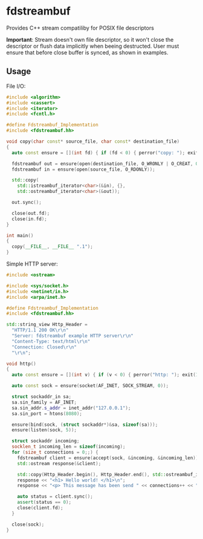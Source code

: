 # fdstreambuf

Provides C++ stream compatiliby for POSIX file descriptors

__Important__: Stream doesn't own file descriptor, so it won't close the descriptor or flush data implicitly when beeing destructed. User must ensure that before close buffer is synced, as shown in examples.

## Usage

File I/O:

```cpp
#include <algorithm>
#include <cassert>
#include <iterator>
#include <fcntl.h>

#define Fdstreambuf_Implementation
#include <fdstreambuf.hh>

void copy(char const* source_file, char const* destination_file)
{
  auto const ensure = [](int fd) { if (fd < 0) { perror("copy: "); exit(1); } return fd; };

  fdstreambuf out = ensure(open(destination_file, O_WRONLY | O_CREAT, 0644));
  fdstreambuf in = ensure(open(source_file, O_RDONLY));

  std::copy(
    std::istreambuf_iterator<char>(&in), {},
    std::ostreambuf_iterator<char>(&out));

  out.sync();

  close(out.fd);
  close(in.fd);
}

int main()
{
  copy(__FILE__, __FILE__ ".1");
}
```

Simple HTTP server:

```cpp
#include <ostream>

#include <sys/socket.h>
#include <netinet/in.h>
#include <arpa/inet.h>

#define Fdstreambuf_Implementation
#include <fdstreambuf.hh>

std::string_view Http_Header =
  "HTTP/1.1 200 OK\r\n"
  "Server: fdstreambuf example HTTP server\r\n"
  "Content-Type: text/html\r\n"
  "Connection: Closed\r\n"
  "\r\n";

void http()
{
  auto const ensure = [](int v) { if (v < 0) { perror("http: "); exit(1); } return v; };

  auto const sock = ensure(socket(AF_INET, SOCK_STREAM, 0));

  struct sockaddr_in sa;
  sa.sin_family = AF_INET;
  sa.sin_addr.s_addr = inet_addr("127.0.0.1");
  sa.sin_port = htons(8080);

  ensure(bind(sock, (struct sockaddr*)&sa, sizeof(sa)));
  ensure(listen(sock, 5));

  struct sockaddr incoming;
  socklen_t incoming_len = sizeof(incoming);
  for (size_t connections = 0;;) {
    fdstreambuf client = ensure(accept(sock, &incoming, &incoming_len));
    std::ostream response(&client);

    std::copy(Http_Header.begin(), Http_Header.end(), std::ostreambuf_iterator(&client));
    response << "<h1> Hello world! </h1>\n";
    response << "<p> This message has been send " << connections++ << " times </p>\n";

    auto status = client.sync();
    assert(status == 0);
    close(client.fd);
  }

  close(sock);
}
```
